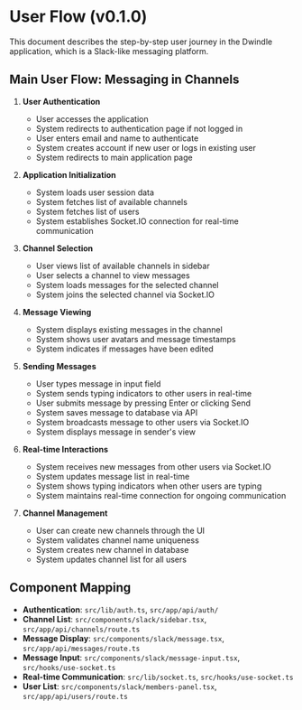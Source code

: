 # User Flow (v0.1.0)

This document describes the step-by-step user journey in the Dwindle application, which is a Slack-like messaging platform.

## Main User Flow: Messaging in Channels

1. **User Authentication**
   - User accesses the application
   - System redirects to authentication page if not logged in
   - User enters email and name to authenticate
   - System creates account if new user or logs in existing user
   - System redirects to main application page

2. **Application Initialization**
   - System loads user session data
   - System fetches list of available channels
   - System fetches list of users
   - System establishes Socket.IO connection for real-time communication

3. **Channel Selection**
   - User views list of available channels in sidebar
   - User selects a channel to view messages
   - System loads messages for the selected channel
   - System joins the selected channel via Socket.IO

4. **Message Viewing**
   - System displays existing messages in the channel
   - System shows user avatars and message timestamps
   - System indicates if messages have been edited

5. **Sending Messages**
   - User types message in input field
   - System sends typing indicators to other users in real-time
   - User submits message by pressing Enter or clicking Send
   - System saves message to database via API
   - System broadcasts message to other users via Socket.IO
   - System displays message in sender's view

6. **Real-time Interactions**
   - System receives new messages from other users via Socket.IO
   - System updates message list in real-time
   - System shows typing indicators when other users are typing
   - System maintains real-time connection for ongoing communication

7. **Channel Management**
   - User can create new channels through the UI
   - System validates channel name uniqueness
   - System creates new channel in database
   - System updates channel list for all users

## Component Mapping

- **Authentication**: `src/lib/auth.ts`, `src/app/api/auth/`
- **Channel List**: `src/components/slack/sidebar.tsx`, `src/app/api/channels/route.ts`
- **Message Display**: `src/components/slack/message.tsx`, `src/app/api/messages/route.ts`
- **Message Input**: `src/components/slack/message-input.tsx`, `src/hooks/use-socket.ts`
- **Real-time Communication**: `src/lib/socket.ts`, `src/hooks/use-socket.ts`
- **User List**: `src/components/slack/members-panel.tsx`, `src/app/api/users/route.ts`